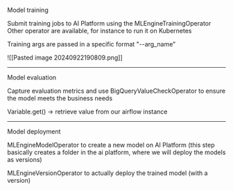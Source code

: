 
Model training

Submit training jobs to AI Platform using the MLEngineTrainingOperator
Other operator are available, for instance to run it on Kubernetes

Training args are passed in a specific format "--arg_name"

![[Pasted image 20240922190809.png]]

---

Model evaluation

Capture evaluation metrics and use BigQueryValueCheckOperator to ensure the model meets the business needs

Variable.get() -> retrieve value from our airflow instance

---

Model deployment

MLEngineModelOperator to create a new model on AI Platform (this step basically creates a folder in the ai platform, where we will deploy the models as versions)

MLEngineVersionOperator  to actually deploy the trained model (with a version)

